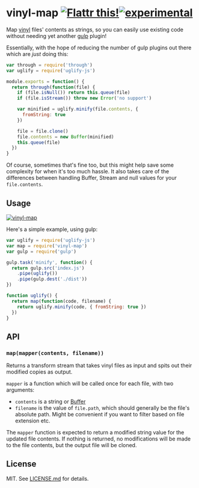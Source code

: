 # vinyl-map [![Flattr this!](https://api.flattr.com/button/flattr-badge-large.png)](https://flattr.com/submit/auto?user_id=hughskennedy&url=http://github.com/hughsk/vinyl-map&title=vinyl-map&description=hughsk/vinyl-map%20on%20GitHub&language=en_GB&tags=flattr,github,javascript&category=software)[![experimental](http://hughsk.github.io/stability-badges/dist/experimental.svg)](http://github.com/hughsk/stability-badges) #

Map [vinyl](https://github.com/wearefractal/vinyl) files' contents as strings,
so you can easily use existing code without needing yet another
[gulp](https://github.com/gulpjs/gulp) plugin!

Essentially, with the hope of reducing the number of gulp plugins out there
which are *just* doing this:

``` javascript
var through = require('through')
var uglify = require('uglify-js')

module.exports = function() {
  return through(function(file) {
    if (file.isNull()) return this.queue(file)
    if (file.isStream()) throw new Error('no support')

    var minified = uglify.minify(file.contents, {
      fromString: true
    })

    file = file.clone()
    file.contents = new Buffer(minified)
    this.queue(file)
  })
}
```

Of course, sometimes that's fine too, but this might help save some complexity
for when it's too much hassle. It also takes care of the differences between
handling Buffer, Stream and null values for your `file.contents`.

## Usage ##

[![vinyl-map](https://nodei.co/npm/vinyl-map.png?mini=true)](https://nodei.co/npm/vinyl-map)

Here's a simple example, using gulp:

``` javascript
var uglify = require('uglify-js')
var map = require('vinyl-map')
var gulp = require('gulp')

gulp.task('minify', function() {
  return gulp.src('index.js')
    .pipe(uglify())
    .pipe(gulp.dest('./dist'))
})

function uglify() {
  return map(function(code, filename) {
    return uglify.minify(code, { fromString: true })
  })
}
```

## API ##

### `map(mapper(contents, filename))` ###

Returns a transform stream that takes vinyl files as input and spits out
their modified copies as output.

`mapper` is a function which will be called once for each file, with two
arguments:

* `contents` is a string or [Buffer](http://nodejs.org/api/buffer.html)
* `filename` is the value of `file.path`, which should generally be the file's
  absolute path. Might be convenient if you want to filter based on file
  extension etc.

The `mapper` function is expected to return a modified string value for the
updated file contents. If nothing is returned, no modifications will be made
to the file contents, but the output file will be cloned.

## License ##

MIT. See [LICENSE.md](http://github.com/hughsk/vinyl-map/blob/master/LICENSE.md) for details.
